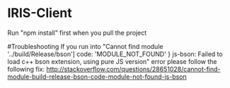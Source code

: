 # IRIS-Client
Run "npm install" first when you pull the project


#Troubleshooting
If you run into "Cannot find module '../build/Release/bson'] code: 'MODULE_NOT_FOUND' } js-bson: Failed to load c++ bson extension, using pure JS version" error please follow the following fix:
http://stackoverflow.com/questions/28651028/cannot-find-module-build-release-bson-code-module-not-found-js-bson
